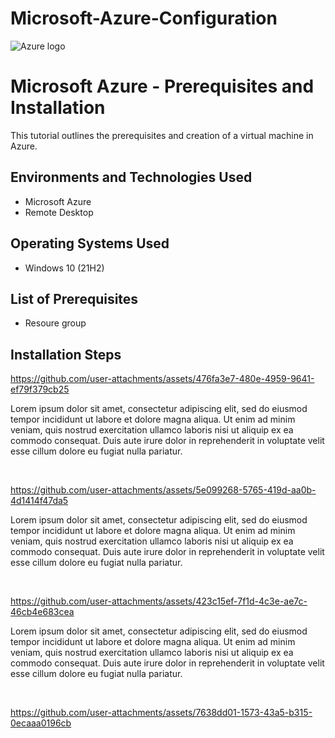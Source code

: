 # Microsoft-Azure-Configuration
<p align="center">

![Azure logo](https://github.com/user-attachments/assets/92cb282d-48d6-4893-84b4-9ac24a3a043b)

</p>

<h1>Microsoft Azure - Prerequisites and Installation</h1>
This tutorial outlines the prerequisites and creation of a virtual machine in Azure.<br />




<h2>Environments and Technologies Used</h2>

- Microsoft Azure 
- Remote Desktop


<h2>Operating Systems Used </h2>

- Windows 10</b> (21H2)

<h2>List of Prerequisites</h2>

- Resoure group


<h2>Installation Steps</h2>

<p>
</p>

https://github.com/user-attachments/assets/476fa3e7-480e-4959-9641-ef79f379cb25


<p>
Lorem ipsum dolor sit amet, consectetur adipiscing elit, sed do eiusmod tempor incididunt ut labore et dolore magna aliqua. Ut enim ad minim veniam, quis nostrud exercitation ullamco laboris nisi ut aliquip ex ea commodo consequat. Duis aute irure dolor in reprehenderit in voluptate velit esse cillum dolore eu fugiat nulla pariatur.
</p>
<br />

<p>
</p>

https://github.com/user-attachments/assets/5e099268-5765-419d-aa0b-4d1414f47da5


<p>
Lorem ipsum dolor sit amet, consectetur adipiscing elit, sed do eiusmod tempor incididunt ut labore et dolore magna aliqua. Ut enim ad minim veniam, quis nostrud exercitation ullamco laboris nisi ut aliquip ex ea commodo consequat. Duis aute irure dolor in reprehenderit in voluptate velit esse cillum dolore eu fugiat nulla pariatur.
</p>
<br />

<p>
</p>

https://github.com/user-attachments/assets/423c15ef-7f1d-4c3e-ae7c-46cb4e683cea


<p>
Lorem ipsum dolor sit amet, consectetur adipiscing elit, sed do eiusmod tempor incididunt ut labore et dolore magna aliqua. Ut enim ad minim veniam, quis nostrud exercitation ullamco laboris nisi ut aliquip ex ea commodo consequat. Duis aute irure dolor in reprehenderit in voluptate velit esse cillum dolore eu fugiat nulla pariatur.
</p>
<br />






https://github.com/user-attachments/assets/7638dd01-1573-43a5-b315-0ecaaa0196cb

